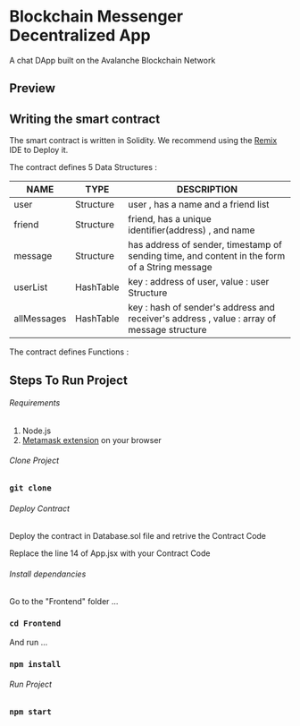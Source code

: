 # Blockchain Messenger Decentralized App

A chat DApp built on the Avalanche Blockchain Network

## Preview

## Writing the smart contract

The smart contract is written in Solidity. We recommend using the [Remix](https://remix.ethereum.org/) IDE to Deploy it.

The contract defines 5 Data Structures :


| NAME | TYPE | DESCRIPTION |
| ------------- | ------------- | ------------- |
| user  | Structure  | user , has a name and a friend list |
| friend  | Structure  | friend, has a unique identifier(address) , and name |
| message  | Structure  | has address of sender, timestamp of sending time, and content in the form of a String message  |
| userList  | HashTable  | key : address of user, value : user Structure  |
| allMessages  | HashTable  | key : hash of sender's address and receiver's address , value : array of message structure  |

The contract defines  Functions :


## Steps To Run Project

###### Requirements
1. Node.js
2. [Metamask extension](https://metamask.io/download/) on your browser

###### Clone Project

### `git clone `

###### Deploy Contract

Deploy the contract in Database.sol file and retrive the Contract Code

Replace the line 14 of App.jsx with your Contract Code

###### Install dependancies

Go to the "Frontend" folder ...

### `cd Frontend`

And run ...

### `npm install`

###### Run Project

### `npm start`



